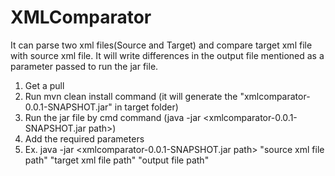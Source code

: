 # XMLComparator
It can parse two xml files(Source and Target) and compare target xml file with source xml file. It will write differences in the output file mentioned as a parameter passed to run the jar file.

1. Get a pull
2. Run mvn clean install command (it will generate the "xmlcomparator-0.0.1-SNAPSHOT.jar" in target folder)
3. Run the jar file by cmd command (java -jar <xmlcomparator-0.0.1-SNAPSHOT.jar path>)
4. Add the required parameters
5. Ex. java -jar <xmlcomparator-0.0.1-SNAPSHOT.jar path> "source xml file path" "target xml file path" "output file path"
